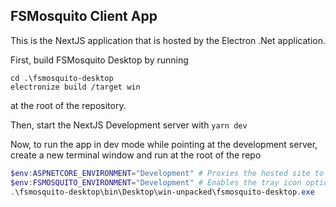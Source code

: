 FSMosquito Client App
---

This is the NextJS application that is hosted by the Electron .Net application.

First, build FSMosquito Desktop by running

```
cd .\fsmosquito-desktop
electronize build /target win
```

at the root of the repository.

Then, start the NextJS Development server with ```yarn dev```

Now, to run the app in dev mode while pointing at the development server, create a new terminal window and run at the root of the repo

``` Powershell
$env:ASPNETCORE_ENVIRONMENT="Development" # Proxies the hosted site to localhost:3000 - but we lose the ability to interact with electron.
$env:FSMOSQUITO_ENVIRONMENT="Development" # Enables the tray icon option to show development tools
.\fsmosquito-desktop\bin\Desktop\win-unpacked\fsmosquito-desktop.exe
```